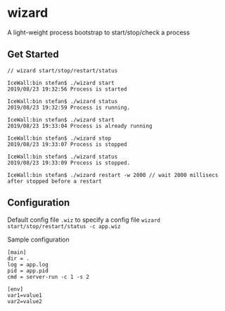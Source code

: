 # wizard
A light-weight process bootstrap to start/stop/check a process 

## Get Started

```
// wizard start/stop/restart/status

IceWall:bin stefan$ ./wizard start
2019/08/23 19:32:56 Process is started

IceWall:bin stefan$ ./wizard status
2019/08/23 19:32:59 Process is running.

IceWall:bin stefan$ ./wizard start
2019/08/23 19:33:04 Process is already running

IceWall:bin stefan$ ./wizard stop
2019/08/23 19:33:07 Process is stopped

IceWall:bin stefan$ ./wizard status
2019/08/23 19:33:09 Process is stopped.

IceWall:bin stefan$ ./wizard restart -w 2000 // wait 2000 millisecs after stopped before a restart

```

## Configuration

Default config file `.wiz` to specify a config file `wizard start/stop/restart/status -c app.wiz`

Sample configuration
```
[main]
dir = .
log = app.log
pid = app.pid
cmd = server-run -c 1 -s 2

[env]
var1=value1
var2=value2

```





